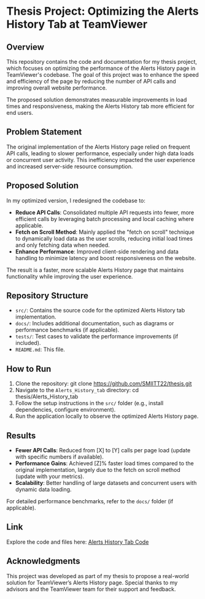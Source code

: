 # Thesis Project: Optimizing the Alerts History Tab at TeamViewer

## Overview
This repository contains the code and documentation for my thesis project, which focuses on optimizing the performance of the Alerts History page in TeamViewer's codebase. The goal of this project was to enhance the speed and efficiency of the page by reducing the number of API calls and improving overall website performance.

The proposed solution demonstrates measurable improvements in load times and responsiveness, making the Alerts History tab more efficient for end users.

## Problem Statement
The original implementation of the Alerts History page relied on frequent API calls, leading to slower performance, especially under high data loads or concurrent user activity. This inefficiency impacted the user experience and increased server-side resource consumption.

## Proposed Solution
In my optimized version, I redesigned the codebase to:

- **Reduce API Calls**: Consolidated multiple API requests into fewer, more efficient calls by leveraging batch processing and local caching where applicable.
- **Fetch on Scroll Method**: Mainly applied the "fetch on scroll" technique to dynamically load data as the user scrolls, reducing initial load times and only fetching data when needed.
- **Enhance Performance**: Improved client-side rendering and data handling to minimize latency and boost responsiveness on the website.

The result is a faster, more scalable Alerts History page that maintains functionality while improving the user experience.

## Repository Structure
- `src/`: Contains the source code for the optimized Alerts History tab implementation.
- `docs/`: Includes additional documentation, such as diagrams or performance benchmarks (if applicable).
- `tests/`: Test cases to validate the performance improvements (if included).
- `README.md`: This file.

## How to Run
1. Clone the repository: git clone https://github.com/SMIITT22/thesis.git
2. Navigate to the `Alerts_History_tab` directory: cd thesis/Alerts_History_tab
3. Follow the setup instructions in the `src/` folder (e.g., install dependencies, configure environment).
4. Run the application locally to observe the optimized Alerts History page.

## Results
- **Fewer API Calls**: Reduced from [X] to [Y] calls per page load (update with specific numbers if available).
- **Performance Gains**: Achieved [Z]% faster load times compared to the original implementation, largely due to the fetch on scroll method (update with your metrics).
- **Scalability**: Better handling of large datasets and concurrent users with dynamic data loading.

For detailed performance benchmarks, refer to the `docs/` folder (if applicable).

## Link
Explore the code and files here: [Alerts History Tab Code](https://github.com/SMIITT22/thesis/tree/main/Alerts_History_tab)

## Acknowledgments
This project was developed as part of my thesis to propose a real-world solution for TeamViewer’s Alerts History page. Special thanks to my advisors and the TeamViewer team for their support and feedback.
